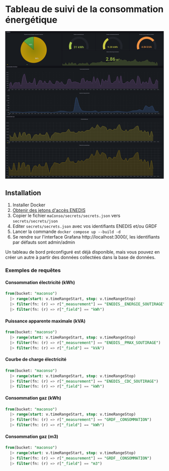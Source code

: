 # Tableau de suivi de la consommation énergétique

![Tableau de bord par défaut](docs/defaultDashboard.png)

## Installation

1. Installer Docker
2. [Obtenir des jetons d'accès ENEDIS](https://conso.vercel.app/)
3. Copier le fichier `maConso/secrets/secrets.json` vers `secrets/secrets/json`
4. Editer `secrets/secrets.json` avec vos identifiants ENEDIS et/ou GRDF
5. Lancer la commande `docker compose up --build -d`
6. Se rendre sur l'interface Grafana http://localhost:3000/, les identifiants par défauts sont admin/admin

Un tableau de bord préconfiguré est déjà disponible, mais vous pouvez en créer un autre à partir des données collectées dans la base de données.


### Exemples de requêtes

#### Consommation électricité (kWh)

```SQL
from(bucket: "maconso")
  |> range(start: v.timeRangeStart, stop: v.timeRangeStop)
  |> filter(fn: (r) => r["_measurement"] == "ENEDIS__ENERGIE_SOUTIRAGE")
  |> filter(fn: (r) => r["_field"] == "kWh")
```

#### Puissance apparente maximale (kVA)

```SQL
from(bucket: "maconso")
  |> range(start: v.timeRangeStart, stop: v.timeRangeStop)
  |> filter(fn: (r) => r["_measurement"] == "ENEDIS__PMAX_SOUTIRAGE")
  |> filter(fn: (r) => r["_field"] == "kVA")
```

#### Courbe de charge électricité

```SQL
from(bucket: "maconso")
  |> range(start: v.timeRangeStart, stop: v.timeRangeStop)
  |> filter(fn: (r) => r["_measurement"] == "ENEDIS__CDC_SOUTIRAGE")
  |> filter(fn: (r) => r["_field"] == "kWh")
```

#### Consommation gaz (kWh)

```SQL
from(bucket: "maconso")
  |> range(start: v.timeRangeStart, stop: v.timeRangeStop)
  |> filter(fn: (r) => r["_measurement"] == "GRDF__CONSOMMATION")
  |> filter(fn: (r) => r["_field"] == "kWh")
```

#### Consommation gaz (m3)

```SQL
from(bucket: "maconso")
  |> range(start: v.timeRangeStart, stop: v.timeRangeStop)
  |> filter(fn: (r) => r["_measurement"] == "GRDF__CONSOMMATION")
  |> filter(fn: (r) => r["_field"] == "m3")
```
